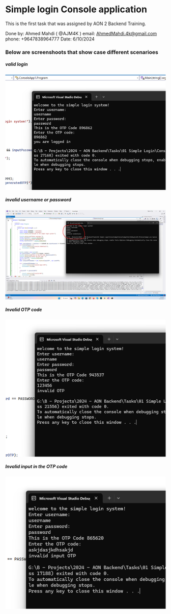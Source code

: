 # Simple login Console application

This is the first task that was assigned by AON 2 Backend Training.

Done by: Ahmed Mahdi ( @AJM4K )
email: AhmedMahdi.4k@gmail.com
phone: +9647838964777
Date: 6/10/2024 

### Below are screenshoots that show case different scenarioes

##### valid login 

![1728134693464](image/readme/1728134693464.png)

##### invalid username or password 

![1728134932437](image/readme/1728134932437.png)

##### Invalid OTP code 

![1728134945908](image/readme/1728134945908.png)

##### Invalid input in the OTP code 

![1728134954599](image/readme/1728134954599.png)
